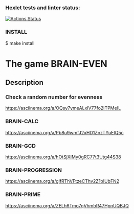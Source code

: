 ### Hexlet tests and linter status:
[![Actions Status](https://github.com/fra1m/backend-project-44/workflows/hexlet-check/badge.svg)](https://github.com/fra1m/backend-project-44/actions)

### INSTALL
$ make install

# The game BRAIN-EVEN
## Description
### Check a random number for evenness
https://asciinema.org/a/OQsy7ymeALxlV77fo2ITPMeIL

### BRAIN-CALC
https://asciinema.org/a/Pb8u9wmfJ2xHD1ZnzTYuEIQ5c

### BRAIN-GCD
https://asciinema.org/a/hOtSjXIMy0gRC77t3Utg44S38

### BRAIN-PROGRESSION
https://asciinema.org/a/gifRThVFtzeCThv2Z1bIUbFN2

### BRAIN-PRIME
https://asciinema.org/a/ZELh6Tmo7qVhmbR47HpnUQBJQ
